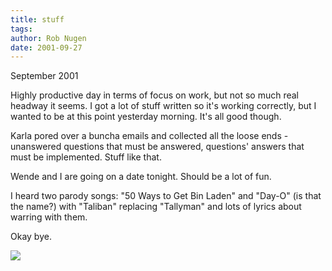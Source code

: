```yaml
---
title: stuff
tags: 
author: Rob Nugen
date: 2001-09-27
---
```


<p class=date> September 2001</p>

<p>Highly productive day in terms of focus on work,
but not so much real headway it seems.  I got a lot of
stuff written so it's working correctly, but I wanted
to be at this point yesterday morning.  It's all good
though.</p>

<p>Karla pored over a buncha emails and collected all
the loose ends - unanswered questions that must be
answered, questions' answers that must be implemented.
Stuff like that.</p>

<p>Wende and I are going on a date tonight.  Should be
a lot of fun.</p>

<p>I heard two parody songs: "50 Ways to Get Bin
Laden" and "Day-O" (is that the name?) with "Taliban"
replacing "Tallyman" and lots of lyrics about warring
with them.</p>

<p>Okay bye.</p>

<p><img src="/images/rob/wL-ROB.gif"/></p>
